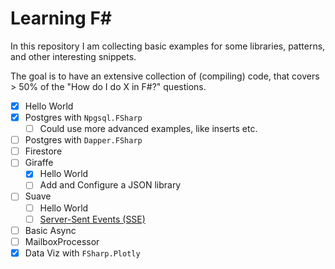 # Learning F#

In this repository I am collecting basic examples for some libraries, patterns, and other interesting snippets.

The goal is to have an extensive collection of (compiling) code, that covers > 50% of the "How do I do X in F#?" questions.

- [x] Hello World
- [x] Postgres with `Npgsql.FSharp`
    - [ ] Could use more advanced examples, like inserts etc.
- [ ] Postgres with `Dapper.FSharp`
- [ ] Firestore
- [ ] Giraffe
    - [x] Hello World
    - [ ] Add and Configure a JSON library
- [ ] Suave
    - [ ] Hello World
    - [ ] [Server-Sent Events (SSE)](https://en.wikipedia.org/wiki/Server-sent_events)
- [ ] Basic Async
- [ ] MailboxProcessor
- [x] Data Viz with `FSharp.Plotly`

